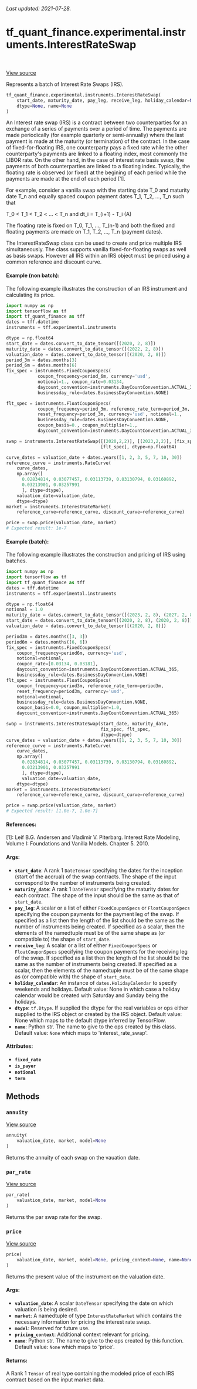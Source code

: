 <!--
This file is generated by a tool. Do not edit directly.
For open-source contributions the docs will be updated automatically.
-->

*Last updated: 2021-07-28.*

<div itemscope itemtype="http://developers.google.com/ReferenceObject">
<meta itemprop="name" content="tf_quant_finance.experimental.instruments.InterestRateSwap" />
<meta itemprop="path" content="Stable" />
<meta itemprop="property" content="__init__"/>
<meta itemprop="property" content="annuity"/>
<meta itemprop="property" content="par_rate"/>
<meta itemprop="property" content="price"/>
</div>

# tf_quant_finance.experimental.instruments.InterestRateSwap

<!-- Insert buttons and diff -->

<table class="tfo-notebook-buttons tfo-api" align="left">
</table>

<a target="_blank" href="https://github.com/google/tf-quant-finance/blob/master/tf_quant_finance/experimental/instruments/interest_rate_swap.py">View source</a>



Represents a batch of Interest Rate Swaps (IRS).

```python
tf_quant_finance.experimental.instruments.InterestRateSwap(
    start_date, maturity_date, pay_leg, receive_leg, holiday_calendar=None,
    dtype=None, name=None
)
```



<!-- Placeholder for "Used in" -->

An Interest rate swap (IRS) is a contract between two counterparties for an
exchange of a series of payments over a period of time. The payments are made
periodically (for example quarterly or semi-annually) where the last payment
is made at the maturity (or termination) of the contract. In the case of
fixed-for-floating IRS, one counterparty pays a fixed rate while the other
counterparty's payments are linked to a floating index, most commonly the
LIBOR rate. On the other hand, in the case of interest rate basis swap, the
payments of both counterparties are linked to a floating index. Typically, the
floating rate is observed (or fixed) at the begining of each period while the
payments are made at the end of each period [1].

For example, consider a vanilla swap with the starting date T_0 and maturity
date T_n and equally spaced coupon payment dates T_1, T_2, ..., T_n such that

T_0 < T_1 < T_2 < ... < T_n and dt_i = T_(i+1) - T_i    (A)

The floating rate is fixed on T_0, T_1, ..., T_(n-1) and both the fixed and
floating payments are made on T_1, T_2, ..., T_n (payment dates).

The InterestRateSwap class can be used to create and price multiple IRS
simultaneously. The class supports vanilla fixed-for-floating swaps as
well as basis swaps. However all IRS within an IRS object must be priced using
a common reference and discount curve.

#### Example (non batch):
The following example illustrates the construction of an IRS instrument and
calculating its price.

```python
import numpy as np
import tensorflow as tf
import tf_quant_finance as tff
dates = tff.datetime
instruments = tff.experimental.instruments

dtype = np.float64
start_date = dates.convert_to_date_tensor([(2020, 2, 8)])
maturity_date = dates.convert_to_date_tensor([(2022, 2, 8)])
valuation_date = dates.convert_to_date_tensor([(2020, 2, 8)])
period_3m = dates.months(3)
period_6m = dates.months(6)
fix_spec = instruments.FixedCouponSpecs(
            coupon_frequency=period_6m, currency='usd',
            notional=1., coupon_rate=0.03134,
            daycount_convention=instruments.DayCountConvention.ACTUAL_365,
            businessday_rule=dates.BusinessDayConvention.NONE)

flt_spec = instruments.FloatCouponSpecs(
            coupon_frequency=period_3m, reference_rate_term=period_3m,
            reset_frequency=period_3m, currency='usd', notional=1.,
            businessday_rule=dates.BusinessDayConvention.NONE,
            coupon_basis=0., coupon_multiplier=1.,
            daycount_convention=instruments.DayCountConvention.ACTUAL_365)

swap = instruments.InterestRateSwap([(2020,2,2)], [(2023,2,2)], [fix_spec],
                                    [flt_spec], dtype=np.float64)

curve_dates = valuation_date + dates.years([1, 2, 3, 5, 7, 10, 30])
reference_curve = instruments.RateCurve(
    curve_dates,
    np.array([
      0.02834814, 0.03077457, 0.03113739, 0.03130794, 0.03160892,
      0.03213901, 0.03257991
      ], dtype=dtype),
    valuation_date=valuation_date,
    dtype=dtype)
market = instruments.InterestRateMarket(
    reference_curve=reference_curve, discount_curve=reference_curve)

price = swap.price(valuation_date, market)
# Expected result: 1e-7
```

#### Example (batch):
The following example illustrates the construction and pricing of IRS using
batches.

```python
import numpy as np
import tensorflow as tf
import tf_quant_finance as tff
dates = tff.datetime
instruments = tff.experimental.instruments

dtype = np.float64
notional = 1.0
maturity_date = dates.convert_to_date_tensor([(2023, 2, 8), (2027, 2, 8)])
start_date = dates.convert_to_date_tensor([(2020, 2, 8), (2020, 2, 8)])
valuation_date = dates.convert_to_date_tensor([(2020, 2, 8)])

period3m = dates.months([3, 3])
period6m = dates.months([6, 6])
fix_spec = instruments.FixedCouponSpecs(
    coupon_frequency=period6m, currency='usd',
    notional=notional,
    coupon_rate=[0.03134, 0.03181],
    daycount_convention=instruments.DayCountConvention.ACTUAL_365,
    businessday_rule=dates.BusinessDayConvention.NONE)
flt_spec = instruments.FloatCouponSpecs(
    coupon_frequency=period3m, reference_rate_term=period3m,
    reset_frequency=period3m, currency='usd',
    notional=notional,
    businessday_rule=dates.BusinessDayConvention.NONE,
    coupon_basis=0.0, coupon_multiplier=1.0,
    daycount_convention=instruments.DayCountConvention.ACTUAL_365)

swap = instruments.InterestRateSwap(start_date, maturity_date,
                                    fix_spec, flt_spec,
                                    dtype=dtype)
curve_dates = valuation_date + dates.years([1, 2, 3, 5, 7, 10, 30])
reference_curve = instruments.RateCurve(
    curve_dates,
    np.array([
      0.02834814, 0.03077457, 0.03113739, 0.03130794, 0.03160892,
      0.03213901, 0.03257991
      ], dtype=dtype),
      valuation_date=valuation_date,
    dtype=dtype)
market = instruments.InterestRateMarket(
    reference_curve=reference_curve, discount_curve=reference_curve)

price = swap.price(valuation_date, market)
# Expected result: [1.0e-7, 1.0e-7]
```

#### References:
[1]: Leif B.G. Andersen and Vladimir V. Piterbarg. Interest Rate Modeling,
    Volume I: Foundations and Vanilla Models. Chapter 5. 2010.

#### Args:


* <b>`start_date`</b>: A rank 1 `DateTensor` specifying the dates for the inception
  (start of the accrual) of the swap contracts. The shape of the input
  correspond to the number of instruments being created.
* <b>`maturity_date`</b>: A rank 1 `DateTensor` specifying the maturity dates for
  each contract. The shape of the input should be the same as that of
  `start_date`.
* <b>`pay_leg`</b>: A scalar or a list of either `FixedCouponSpecs` or
  `FloatCouponSpecs` specifying the coupon payments for the payment leg
  of the swap. If specified as a list then the length of the list should
  be the same as the number of instruments being created. If specified as
  a scalar, then the elements of the namedtuple must be of the same shape
  as (or compatible to) the shape of `start_date`.
* <b>`receive_leg`</b>: A scalar or a list of either `FixedCouponSpecs` or
  `FloatCouponSpecs` specifying the coupon payments for the receiving leg
  of the swap. If specified as a list then the length of the list should
  be the same as the number of instruments being created. If specified as
  a scalar, then the elements of the namedtuple must be of the same shape
  as (or compatible with) the shape of `start_date`.
* <b>`holiday_calendar`</b>: An instance of `dates.HolidayCalendar` to specify
  weekends and holidays.
  Default value: None in which case a holiday calendar would be created
  with Saturday and Sunday being the holidays.
* <b>`dtype`</b>: `tf.Dtype`. If supplied the dtype for the real variables or ops
  either supplied to the IRS object or created by the IRS object.
  Default value: None which maps to the default dtype inferred by
  TensorFlow.
* <b>`name`</b>: Python str. The name to give to the ops created by this class.
  Default value: `None` which maps to 'interest_rate_swap'.

#### Attributes:

* <b>`fixed_rate`</b>
* <b>`is_payer`</b>
* <b>`notional`</b>
* <b>`term`</b>


## Methods

<h3 id="annuity"><code>annuity</code></h3>

<a target="_blank" href="https://github.com/google/tf-quant-finance/blob/master/tf_quant_finance/experimental/instruments/interest_rate_swap.py">View source</a>

```python
annuity(
    valuation_date, market, model=None
)
```

Returns the annuity of each swap on the vauation date.


<h3 id="par_rate"><code>par_rate</code></h3>

<a target="_blank" href="https://github.com/google/tf-quant-finance/blob/master/tf_quant_finance/experimental/instruments/interest_rate_swap.py">View source</a>

```python
par_rate(
    valuation_date, market, model=None
)
```

Returns the par swap rate for the swap.


<h3 id="price"><code>price</code></h3>

<a target="_blank" href="https://github.com/google/tf-quant-finance/blob/master/tf_quant_finance/experimental/instruments/interest_rate_swap.py">View source</a>

```python
price(
    valuation_date, market, model=None, pricing_context=None, name=None
)
```

Returns the present value of the instrument on the valuation date.


#### Args:


* <b>`valuation_date`</b>: A scalar `DateTensor` specifying the date on which
  valuation is being desired.
* <b>`market`</b>: A namedtuple of type `InterestRateMarket` which contains the
  necessary information for pricing the interest rate swap.
* <b>`model`</b>: Reserved for future use.
* <b>`pricing_context`</b>: Additional context relevant for pricing.
* <b>`name`</b>: Python str. The name to give to the ops created by this function.
  Default value: `None` which maps to 'price'.


#### Returns:

A Rank 1 `Tensor` of real type containing the modeled price of each IRS
contract based on the input market data.




